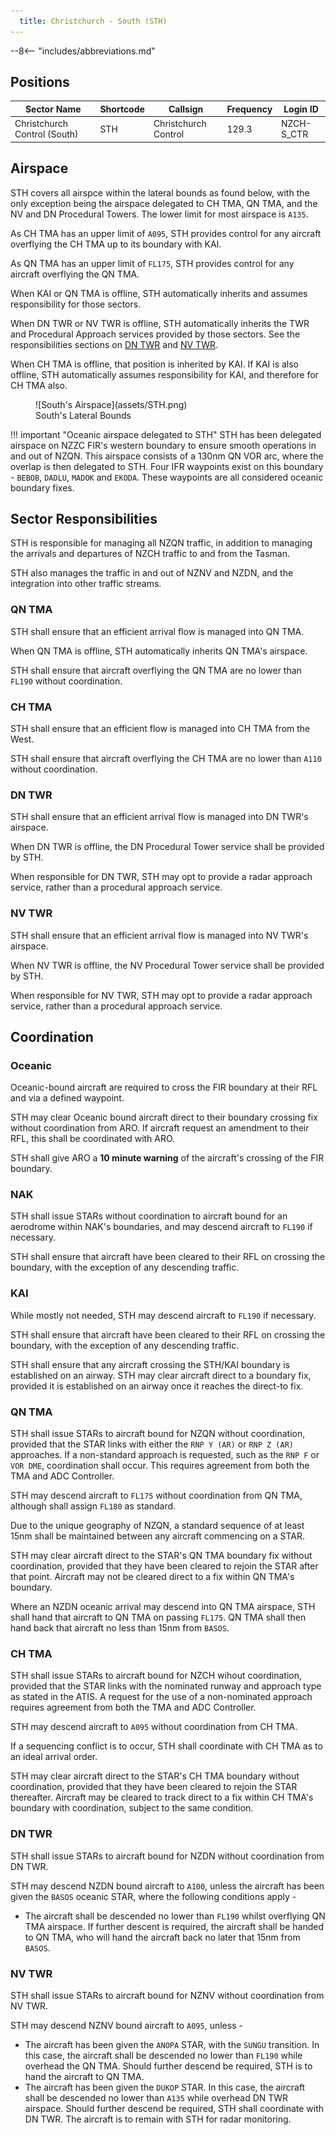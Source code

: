 ```yaml
---
  title: Christchurch - South (STH)
---
```


--8<-- "includes/abbreviations.md"

    
## Positions

| Sector Name                  | Shortcode | Callsign             | Frequency | Login ID   |
| ---------------------------- | --------- | -------------------- | --------- | ---------- |
| Christchurch Control (South) | STH       | Christchurch Control | 129.3     | NZCH-S_CTR |

## Airspace

STH covers all airspce within the lateral bounds as found below, with the only exception being the airspace delegated to CH TMA, QN TMA, and the NV and DN Procedural Towers. The lower limit for most airspace is `A135`.

As CH TMA has an upper limit of `A095`, STH provides control for any aircraft overflying the CH TMA up to its boundary with KAI.

As QN TMA has an upper limit of `FL175`, STH provides control for any aircraft overflying the QN TMA.

When KAI or QN TMA is offline, STH automatically inherits and assumes responsibility for those sectors.

When DN TWR or NV TWR is offline, STH automatically inherits the TWR and Procedural Approach services provided by those sectors. See the responsibilities sections on [DN TWR](#dn-twr) and [NV TWR](#nv-twr).

When CH TMA is offline, that position is inherited by KAI. If KAI is also offline, STH automatically assumes responsibility for KAI, and therefore for CH TMA also.

<figure markdown> 
  ![South's Airspace](assets/STH.png)
  <figcaption>South's Lateral Bounds</figcaption>
</figure>

!!! important "Oceanic airspace delegated to STH"
    STH has been delegated airspace on NZZC FIR's western boundary to ensure smooth operations in and out of NZQN. This airspace consists of a 130nm QN VOR arc, where the overlap is then delegated to STH. Four IFR waypoints exist on this boundary - `BEBOB`, `DADLU`, `MADOK` and `EKODA`. These waypoints are all considered oceanic boundary fixes.

## Sector Responsibilities

STH is responsible for managing all NZQN traffic, in addition to managing the arrivals and departures of NZCH traffic to and from the Tasman.

STH also manages the traffic in and out of NZNV and NZDN, and the integration into other traffic streams.

### QN TMA

STH shall ensure that an efficient arrival flow is managed into QN TMA.

When QN TMA is offline, STH automatically inherits QN TMA's airspace.

STH shall ensure that aircraft overflying the QN TMA are no lower than `FL190` without coordination.

### CH TMA

STH shall ensure that an efficient flow is managed into CH TMA from the West.

STH shall ensure that aircraft overflying the CH TMA are no lower than `A110` without coordination.

### DN TWR

STH shall ensure that an efficient arrival flow is managed into DN TWR's airspace. 

When DN TWR is offline, the DN Procedural Tower service shall be provided by STH. 

When responsible for DN TWR, STH may opt to provide a radar approach service, rather than a procedural approach service.

### NV TWR

STH shall ensure that an efficient arrival flow is managed into NV TWR's airspace. 

When NV TWR is offline, the NV Procedural Tower service shall be provided by STH. 

When responsible for NV TWR, STH may opt to provide a radar approach service, rather than a procedural approach service.


## Coordination

### Oceanic

Oceanic-bound aircraft are required to cross the FIR boundary at their RFL and via a defined waypoint. 

STH may clear Oceanic bound aircraft direct to their boundary crossing fix without coordination from ARO. If aircraft request an amendment to their RFL, this shall be coordinated with ARO.

STH shall give ARO a **10 minute warning** of the aircraft's crossing of the FIR boundary.

### NAK

STH shall issue STARs without coordination to aircraft bound for an aerodrome within NAK's boundaries, and may descend aircraft to `FL190` if necessary. 

STH shall ensure that aircraft have been cleared to their RFL on crossing the boundary, with the exception of any descending traffic. 

### KAI

While mostly not needed, STH may descend aircraft to `FL190` if necessary.

STH shall ensure that aircraft have been cleared to their RFL on crossing the boundary, with the exception of any descending traffic.

STH shall ensure that any aircraft crossing the STH/KAI boundary is established on an airway. STH may clear aircraft direct to a boundary fix, provided it is established on an airway once it reaches the direct-to fix.

### QN TMA

STH shall issue STARs to aircraft bound for NZQN without coordination, provided that the STAR links with either the `RNP Y (AR)` or `RNP Z (AR)` approaches. If a non-standard approach is requested, such as the `RNP F` or `VOR DME`, coordination shall occur. This requires agreement from both the TMA and ADC Controller.

STH may descend aircraft to `FL175` without coordination from QN TMA, although shall assign `FL180` as standard.

Due to the unique geography of NZQN, a standard sequence of at least 15nm shall be maintained between any aircraft commencing on a STAR.

STH may clear aircraft direct to the STAR's QN TMA boundary fix without coordination, provided that they have been cleared to rejoin the STAR after that point. Aircraft may not be cleared direct to a fix within QN TMA's boundary.

Where an NZDN oceanic arrival may descend into QN TMA airspace, STH shall hand that aircraft to QN TMA on passing `FL175`. QN TMA shall then hand back that aircraft no less than 15nm from `BASOS`.

### CH TMA

STH shall issue STARs to aircraft bound for NZCH wihout coordination, provided that the STAR links with the nominated runway and approach type as stated in the ATIS. A request for the use of a non-nominated approach requires agreement from both the TMA and ADC Controller.

STH may descend aircraft to `A095` without coordination from CH TMA. 

If a sequencing conflict is to occur, STH shall coordinate with CH TMA as to an ideal arrival order.

STH may clear aircraft direct to the STAR's CH TMA boundary without coordination, provided that they have been cleared to rejoin the STAR thereafter. Aircraft may be cleared to track direct to a fix within CH TMA's boundary with coordination, subject to the same condition.

### DN TWR

STH shall issue STARs to aircraft bound for NZDN without coordination from DN TWR. 

STH may descend NZDN bound aircraft to `A100`, unless the aircraft has been given the `BASOS` oceanic STAR, where the following conditions apply -

  -  The aircraft shall be descended no lower than `FL190` whilst overflying QN TMA airspace. If further descent is required, the aircraft shall be handed to QN TMA, who will hand the aircraft back no later that 15nm from `BASOS`. 

### NV TWR

STH shall issue STARs to aircraft bound for NZNV without coordination from NV TWR.

STH may descend NZNV bound aircraft to `A095`, unless -

  -  The aircraft has been given the `ANOPA` STAR, with the `SUNGU` transition. In this case, the aircraft shall be descended no lower than `FL190` while overhead the QN TMA. Should further descend be required, STH is to hand the aircraft to QN TMA.
  -  The aircraft has been given the `DUKOP` STAR. In this case, the aircraft shall be descended no lower than `A135` while overhead DN TWR airspace. Should further descend be required, STH shall coordinate with DN TWR. The aircraft is to remain with STH for radar monitoring.
